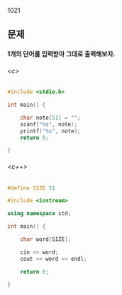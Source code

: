 1021
## 문제
#### 1개의 단어를 입력받아 그대로 출력해보자.

###### \<c\>
```c
#include <stdio.h>

int main() {

	char note[51] = "";
	scanf("%s", note);
	printf("%s", note);
	return 0;

}
```

###### \<c++\>
```c++
#define SIZE 51

#include <iostream>

using namespace std;

int main() {

	char word[SIZE];

	cin >> word;
	cout << word << endl;

	return 0;

}

```
